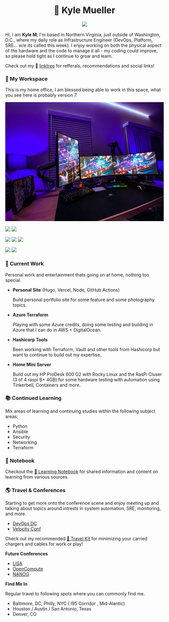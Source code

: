 <center>
<p align="center">

# 👋 Kyle Mueller 

</p>

![](https://media.giphy.com/media/fdOA43sHFE6Pu/giphy.gif)

</center>

Hi, I am **Kyle M**; I'm based in Northern Virginia, just outside of Washington, D.C., where my daily role as Infrastructure Engineer (DevOps, Platform, SRE... w/e its called this week). I enjoy working on both the physical aspect of the hardware and the code to manage it all - my coding could improve, so please hold tight as I continue to grow and learn. 

Check out my 🌳 [linktree](https://linktr.ee/lostcuaz) for refferals, recommendations and social links! 

### 🧰 My Workspace 

This is my home office, I am blessed being able to work in this space, what you see here is probably version 7. 

![](https://github.com/mkylemueller/mkylemueller/blob/master/resources/pictures/D23DCF47-32DC-4F49-A4AC-5027E8AC035F.JPEG)
<!--
_O = Office Equipment | S = Shared via USB Switch_
```
- Asus ROG PG279Q (Center)
- LG Ultragear 27GL850 (Wings)
- Ducky Mecha Mini
- CODE by WASD Keyboard (O)
- Glorious PC Model D
- Apple Trackpad (O)
- Sony RX100 MK6 (Webcam Util) (S)
- Logitech Cam (S)
- Blue Yeti USB (S)
- UPLIFT Height Adjustable Standing Desk
``` -->

 ![](https://img.shields.io/badge/Apple-MacBook_Pro_2018-999999?style=for-the-badge&logo=apple&logoColor=white) 
 ![](https://img.shields.io/badge/Apple-MacBook_Pro_2019-999999?style=for-the-badge&logo=apple&logoColor=white)

![](https://img.shields.io/badge/Windows-Custom_PC-0078D6?style=for-the-badge&logo=windows&logoColor=white)
![](https://img.shields.io/badge/Intel-Core_i9_11900k-0071C5?style=for-the-badge&logo=intel&logoColor=white)
![](https://img.shields.io/badge/NVIDIA-RTX3070_Ti-76B900?style=for-the-badge&logo=nvidia&logoColor=white)

![](https://img.shields.io/badge/System76-Pangolin-ef0707?style=for-the-badge&logo=system76&logoColor=white)
![](https://img.shields.io/badge/AMD-Ryzen__5700U_-ef0707?style=for-the-badge&logo=system76&logoColor=white)
<!--
```
- Intel Core i9-11900K 8-Core
- MSI MPG Z590 Gaming Carbon WiFi
- Corsair Vengeance RGB 32GB DDR4 3200
- Gigabyte GeForce RTX 3070Ti
- Western Digital SN850 2TB NVME
- SAMSUNG 970 EVO M.2 1TB NVME (SSD)
- SAMSUNG 870 1TB (SSD)
- Corsair Hydro Series H110i Water/Liquid CPU Cooler
- Elgato 4k Capture Card
- EVGA SuperNOVA 750W Platinum
- Corsair 4000D Airflow
```
-->
### 🚧 Current Work

Personal work and entertainment thats going on at home, nothing too special. 

- **Personal Site** (Hugo, Vercel, Node, GitHub Actions)

    Build personal portfolio site for some feature and some photography topics.

- **Azure Terraform**

    Playing with some Azure credits, doing some testing and building in Azure that I can do in AWS + DigitalOcean. 

- **Hashicorp Tools**

    Been working with Terraform, Vault and other tools from Hashicorp but want to continue to build out my expertise. 

- **Home Mini Server**

    Build out my HP ProDesk 600 G2 with Rocky Linux and the RasPi Cluser (3 of 4 raspi B+ 4GB) for some hardware testing with automation using Tinkerbell, Containers and more. 

### 📚 Continued Learning

Mix areas of learning and continuing studies within the following subject areas; 

- Python
- Ansible
- Security
- Networking
- Terraform

### 📓 Notebook 

Checkout the [📓 Learning Notebook](https://github.com/mkylemueller/mkylemueller/notebooks/learning.md) for shared information and content on learning from various sources. 

### 🌎 Travel & Conferences

Starting to get more onto the conference scene and enjoy meeting up and talking about topics around intrests in system automation, SRE, monitoring, and more.

- [DevOps DC](https://www.meetup.com/DevOpsDC/)
- [Velocity Conf](https://conferences.oreilly.com/velocity/vl-ny.html)

Check out my recommended [💼 Travel Kit](https://github.com/mkylemueller/mkylemueller/notebooks/travelkit.md) for minimizing your carried chargers and cables for work or play! 



**Future Conferences**

- [LISA](https://www.usenix.org/conferences/byname/5) 
- [OpenCompute](https://www.opencompute.org/events/upcoming-events)
- [NANOG](https://www.nanog.org/)

**Find Me In**

Regular travel to following spots where you can commonly find me. 

- Baltimore, DC, Philly, NYC ( I95 Corridor , Mid-Alantic)
- Houston / Austin / San Antonio, Texas 
- Denver, CO


<!--
**mkylemueller/mkylemueller** is a ✨ _special_ ✨ repository because its `README.md` (this file) appears on your GitHub profile.

Here are some ideas to get you started:

- 🔭 I’m currently working on ...
- 🌱 I’m currently learning ...
- 👯 I’m looking to collaborate on ...
- 🤔 I’m looking for help with ...
- 💬 Ask me about ...
- 📫 How to reach me: ...
- 😄 Pronouns: ...
- ⚡ Fun fact: ...
-->
